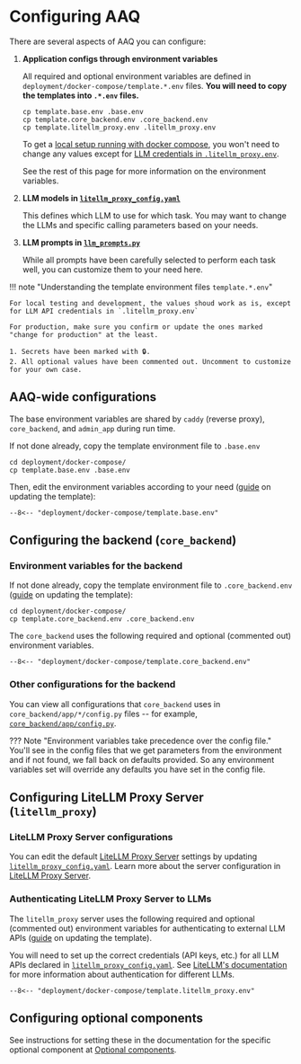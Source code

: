 # Configuring AAQ

There are several aspects of AAQ you can configure:

1. **Application configs through environment variables**

    All required and optional environment variables are defined in
    `deployment/docker-compose/template.*.env` files. **You will need to copy the
    templates into `.*.env` files.**

    ```shell
    cp template.base.env .base.env
    cp template.core_backend.env .core_backend.env
    cp template.litellm_proxy.env .litellm_proxy.env
    ```

    To get a [local setup running with docker
    compose](./quick-setup.md), you won't need to change any values except for
    [LLM credentials in
    `.litellm_proxy.env`](#authenticating-litellm-proxy-server-to-llms).

    See the rest of
    this page for more information on the environment variables.


2. **LLM models in
   [`litellm_proxy_config.yaml`](https://github.com/IDinsight/ask-a-question/blob/main/deployment/docker-compose/litellm_proxy_config.yaml)**

    This defines which LLM to use for which task. You may want to change the LLMs and
    specific calling parameters based on your needs.

3. **LLM prompts in
   [`llm_prompts.py`](https://github.com/IDinsight/ask-a-question/blob/main/core_backend/app/llm_call/llm_prompts.py)**

    While all prompts have been carefully selected to perform each task well, you can
    customize them to your need here.

<a name="template-env-guide"></a>
!!! note "Understanding the template environment files `template.*.env`"

    For local testing and development, the values shoud work as is, except for LLM API credentials in `.litellm_proxy.env`

    For production, make sure you confirm or update the ones marked "change for production" at the least.

    1. Secrets have been marked with 🔒.
    2. All optional values have been commented out. Uncomment to customize for your own case.

## AAQ-wide configurations

The base environment variables are shared by `caddy` (reverse proxy), `core_backend`,
and `admin_app` during run time.

If not done already, copy the template environment file to `.base.env`

```shell
cd deployment/docker-compose/
cp template.base.env .base.env
```

Then, edit the environment variables according to your need ([guide](#template-env-guide) on updating the template):

```shell title="<code>deployment/docker-compose/template.base.env</code>"
--8<-- "deployment/docker-compose/template.base.env"
```

## Configuring the backend (`core_backend`)

### Environment variables for the backend

If not done already, copy the template environment file to `.core_backend.env` ([guide](#template-env-guide) on updating the template):

```shell
cd deployment/docker-compose/
cp template.core_backend.env .core_backend.env
```

The `core_backend` uses the following required and optional (commented out) environment variables.

```shell title="<code>deployment/docker-compose/template.core_backend.env</code>"
--8<-- "deployment/docker-compose/template.core_backend.env"
```

### Other configurations for the backend

You can view all configurations that `core_backend` uses in
`core_backend/app/*/config.py`
files -- for example, [`core_backend/app/config.py`](https://github.com/IDinsight/ask-a-question/blob/main/core_backend/app/config.py).

??? Note "Environment variables take precedence over the config file."
    You'll see in the config files that we get parameters from the environment and if
    not found, we fall back on defaults provided. So any environment variables set
    will override any defaults you have set in the config file.

## Configuring LiteLLM Proxy Server (`litellm_proxy`)

### LiteLLM Proxy Server configurations

You can edit the default [LiteLLM Proxy Server](../components/litellm-proxy/index.md)
settings by updating
[`litellm_proxy_config.yaml`](https://github.com/IDinsight/ask-a-question/blob/main/deployment/docker-compose/litellm_proxy_config.yaml).
Learn more about the server configuration in [LiteLLM Proxy Server](../components/litellm-proxy/index.md).

### Authenticating LiteLLM Proxy Server to LLMs

The `litellm_proxy` server uses the following required and optional (commented out) environment
variables for authenticating to external LLM APIs ([guide](#template-env-guide) on updating the template).

You will need to set up
the correct credentials (API keys, etc.) for all LLM APIs declared in
[`litellm_proxy_config.yaml`](https://github.com/IDinsight/ask-a-question/blob/main/deployment/docker-compose/litellm_proxy_config.yaml). See [LiteLLM's documentation](https://docs.litellm.ai/docs/) for more information about
authentication for different LLMs.

```shell title="<code>deployment/docker-compose/template.litellm_proxy.env</code>"
--8<-- "deployment/docker-compose/template.litellm_proxy.env"
```

## Configuring optional components

See instructions for setting these in the documentation for the specific optional
component at [Optional components](../components/index.md#internal-components).
